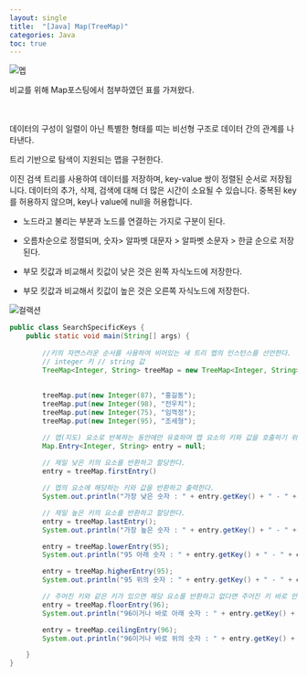 ```yaml
---
layout: single
title:  "[Java] Map(TreeMap)"
categories: Java
toc: true
---
```


![멥](https:/images/2023-04-01-map/멥의%20내용%20정리.JPG)

비교를 위해 Map포스팅에서 첨부하였던 표를 가져왔다.


<br/><br/>
데이터의 구성이 일렬이 아닌 특별한 형태를 띠는 비선형 구조로 데이터 간의 관계를 나타낸다.

트리 기반으로 탐색이 지원되는 맵을 구현한다.

이진 검색 트리를 사용하여 데이터를 저장하며, key-value 쌍이 정렬된 순서로 저장됩니다. 데이터의 추가, 삭제, 검색에 대해 더 많은 시간이 소요될 수 있습니다. 중복된 key를 허용하지 않으며, key나 value에 null을 허용합니다.

- 노드라고 불리는 부분과 노드를 연결하는 가지로 구분이 된다.

- 오름차순으로 정렬되며, 숫자> 알파벳 대문자 > 알파벳 소문자 > 한글 순으로 저장된다.

- 부모 킷값과 비교해서 킷값이 낮은 것은 왼쪽 자식노드에 저장한다.

- 부모 킷값과 비교해서 킷값이 높은 것은 오른쪽 자식노드에 저장한다.


![컬랙션](https://images/2023-04-01-treemap/트리멥.JPG)

```java
public class SearchSpecificKeys {
	public static void main(String[] args) {
		
		//키의 자연스러운 순서를 사용하여 비어있는 새 트리 멥의 인스턴스를 선언한다.
		// integer 키 // string 값
		TreeMap<Integer, String> treeMap = new TreeMap<Integer, String>();
		
		
		treeMap.put(new Integer(87), "홍길동");
		treeMap.put(new Integer(98), "전우치");
		treeMap.put(new Integer(75), "임꺽정");
		treeMap.put(new Integer(95), "조세형");

		// 맵(지도) 요소로 반복하는 동안에만 유효하며 멥 요소의 키와 값을 호출하기 위해 선언한다.
		Map.Entry<Integer, String> entry = null;
		
		// 제일 낮은 키의 요소를 반환하고 할당한다.
		entry = treeMap.firstEntry()

		// 멥의 요소에 해당하는 키와 값을 반환하고 출력한다.
		System.out.println("가장 낮은 숫자 : " + entry.getKey() + " - " + entry.getValue());

		// 제일 높은 키의 요소를 반환하고 할당한다.
		entry = treeMap.lastEntry();
		System.out.println("가장 높은 숫자 : " + entry.getKey() + " - " + entry.getValue());

		entry = treeMap.lowerEntry(95);
		System.out.println("95 아래 숫자 : " + entry.getKey() + " - " + entry.getValue());

		entry = treeMap.higherEntry(95);
		System.out.println("95 위의 숫자 : " + entry.getKey() + " - " + entry.getValue());

		// 주어진 키와 같은 키가 있으면 해당 요소를 반환하고 없다면 주어진 키 바로 안래의 요소를 반환하고 할당한다.
		entry = treeMap.floorEntry(96);
		System.out.println("96이거나 바로 아래 숫자 : " + entry.getKey() + " - " + entry.getValue());

		entry = treeMap.ceilingEntry(96);
		System.out.println("96이거나 바로 위의 숫자 : " + entry.getKey() + " - " + entry.getValue());

	}
}
```